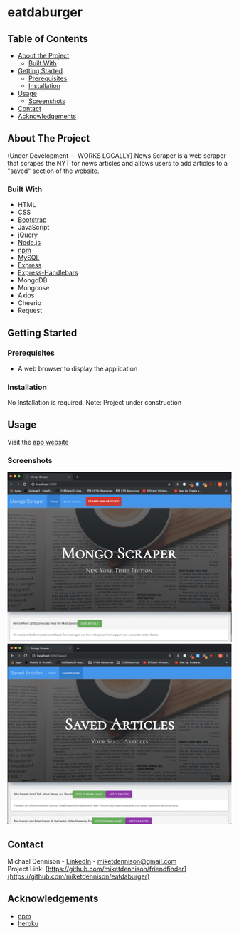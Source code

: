 # eatdaburger
## Table of Contents

* [About the Project](#about-the-project)
  * [Built With](#built-with)
* [Getting Started](#getting-started)
  * [Prerequisites](#prerequisites)
  * [Installation](#installation)
* [Usage](#usage)
  * [Screenshots](#sceenshots)
* [Contact](#contact)
* [Acknowledgements](#acknowledgements)

## About The Project
(Under Development -- WORKS LOCALLY)
News Scraper is a web scraper that scrapes the NYT for news articles and allows users to add articles to a "saved" section of the website.

### Built With
* HTML
* CSS
* [Bootstrap](https://getbootstrap.com/)
* JavaScript
* [jQuery](https://jquery.com/)
* [Node.js](https://nodejs.org/en/)
* [npm](https://www.npmjs.com/)
* [MySQL](https://expressjs.com/)
* [Express](https://expressjs.com/)
* [Express-Handlebars](https://handlebarsjs.com/)
* MongoDB
* Mongoose
* Axios
* Cheerio
* Request

## Getting Started

### Prerequisites
* A web browser to display the application


### Installation  
No Installation is required.
Note: Project under construction 

## Usage
Visit  the [app website](https://news-scrape-smu.herokuapp.com/)

### Screenshots

![home-img][home-img]
![saved-img][saved-img]


## Contact
Michael Dennison - [LinkedIn](https://linkedin.com/in/michaeltdennison) - miketdennison@gmail.com  
Project Link: [https://github.com/miketdennison/friendfinder](https://github.com/miketdennison/eatdaburger)


## Acknowledgements
* [npm](https://www.npmjs.com/)
* [heroku](https://www.heroku.com/)

<!-- IMAGES -->
[home-img]: ./readme-imgs/home.png
[saved-img]: ./readme-imgs/saved.png
